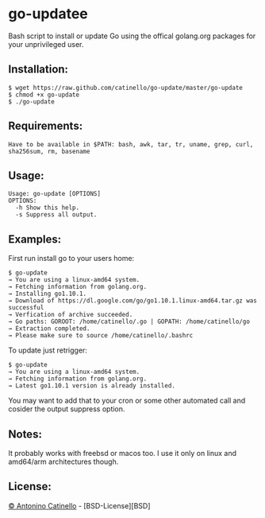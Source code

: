 go-updatee
===

Bash script to install or update Go using the offical golang.org packages for your unprivileged user.

## Installation:

    $ wget https://raw.github.com/catinello/go-update/master/go-update
    $ chmod +x go-update
    $ ./go-update

## Requirements:

    Have to be available in $PATH: bash, awk, tar, tr, uname, grep, curl, sha256sum, rm, basename

## Usage:

    Usage: go-update [OPTIONS]
    OPTIONS:
      -h Show this help.
      -s Suppress all output.

## Examples:

First run install go to your users home:

    $ go-update
    → You are using a linux-amd64 system.
    → Fetching information from golang.org.
    → Installing go1.10.1.
    → Download of https://dl.google.com/go/go1.10.1.linux-amd64.tar.gz was successful
    → Verfication of archive succeeded.
    → Go paths: GOROOT: /home/catinello/.go | GOPATH: /home/catinello/go
    → Extraction completed.
    → Please make sure to source /home/catinello/.bashrc

To update just retrigger:

    $ go-update
    → You are using a linux-amd64 system.
    → Fetching information from golang.org.
    → Latest go1.10.1 version is already installed.

You may want to add that to your cron or some other automated call and cosider the output suppress option.

## Notes:

It probably works with freebsd or macos too. I use it only on linux and amd64/arm architectures though.

## License:

[&copy; Antonino Catinello][HOME] - [BSD-License][BSD]

[MIT]:https://github.com/catinello/go-update/blob/master/LICENSE
[HOME]:https://antonino.catinello.eu

